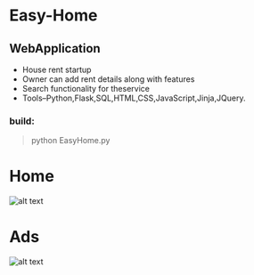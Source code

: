 # Easy-Home
## WebApplication

* House rent startup
* Owner can add rent details along with features
* Search functionality for theservice
* Tools–Python,Flask,SQL,HTML,CSS,JavaScript,Jinja,JQuery.




### build:
>python EasyHome.py

# Home
![alt text](https://github.com/Nur-A-Alam1997/Easy-Home/blob/flask-socketIO-chatApp/Easy-Home/screenshots/EasyHome.png?raw=true)

# Ads

![alt text](https://github.com/Nur-A-Alam1997/Easy-Home/blob/flask-socketIO-chatApp/Easy-Home/screenshots/ads.png?raw=true)
